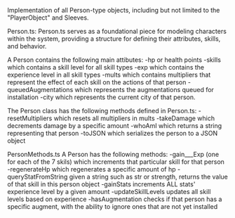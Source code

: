 Implementation of all Person-type objects, including but not limited to
the "PlayerObject" and Sleeves.

Person.ts:
Person.ts serves as a foundational piece for modeling characters within the system, 
providing a structure for defining their attributes, skills, and behavior.

A Person contains the following main attibutes: 
-hp or health points
-skills which contains a skill level for all skill types
-exp which contains the experience level in all skill types
-mults which contains multipliers that represent the effect of each skill on the actions of that person
-queuedAugmentations which represents the augmentations queued for installation
-city which represents the current city of that person.

The Person class has the following methods defined in Person.ts:
-resetMultipliers which resets all multipliers in mults
-takeDamage which decrements damage by a specific amount
-whoAmI which returns a string representing that person
-toJSON which serializes the person to a JSON object

PersonMethods.ts
A Person has the following methods:
-gain___Exp (one for each of the 7 skils) which increments that particular skill for that person
-regenerateHp which regenerates a specific amount of hp
-queryStatFromString given a string such as str or strength, returns the value of that skill in this person object
-gainStats increments ALL stats' experience level by a given amount
-updateSkillLevels updates all skill levels based on experience
-hasAugmentation checks if that person has a specific augment, with the ability to ignore ones that are not yet installed